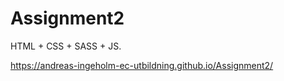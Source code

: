 # Assignment2
HTML + CSS + SASS + JS.

https://andreas-ingeholm-ec-utbildning.github.io/Assignment2/
